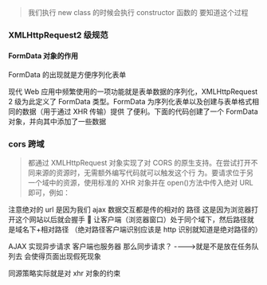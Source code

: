 > 我们执行 new class 的时候会执行 constructor 函数的 要知道这个过程

### XMLHttpRequest2 级规范

#### FormData 对象的作用

FormData 的出现就是方便序列化表单

现代 Web 应用中频繁使用的一项功能就是表单数据的序列化，XMLHttpRequest 2 级为此定义了
FormData 类型。FormData 为序列化表单以及创建与表单格式相同的数据（用于通过 XHR 传输）提供
了便利。下面的代码创建了一个 FormData 对象，并向其中添加了一些数据

### cors 跨域

> 都通过 XMLHttpRequest
> 对象实现了对 CORS 的原生支持。在尝试打开不同来源的资源时，无需额外编写代码就可以触发这个行
> 为。要请求位于另一个域中的资源，使用标准的 XHR 对象并在 open()方法中传入绝对 URL 即可，例如：

注意绝对的 url 是因为我们 ajax 数据交互都是传的相对的 路径 这是因为浏览器打开这个网站以后就会握手 🤝 让客户端（浏览器窗口）处于同个域下，然后路径就是域名下+相对路径 （绝对路径客户端识别应该是 http 识别就知道是绝对路径的）

AJAX 实现异步请求 客户端也服务器
那么同步请求？ ---->就是不是放在任务队列去 会使得页面出现假死现象

同源策略实际就是对 xhr 对象的约束
